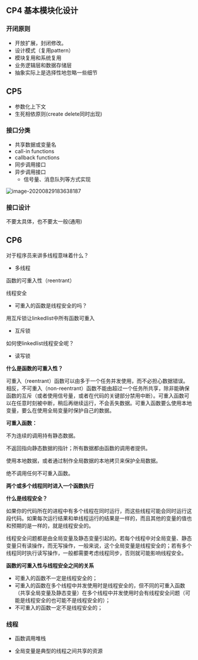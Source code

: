 ## CP4 基本模块化设计

### 开闭原则

- 开放扩展，封闭修改。
- 设计模式（复用pattern）
- 模块复用和系统复用
- 业务逻辑层和数据存储层
- 抽象实际上是选择性地忽略一些细节

## CP5 

- 参数化上下文
- 生死相依原则(create delete同时出现)

### 接口分类

- 共享数据或变量名
- call-in functions
- callback functions
- 同步调用接口
- 异步调用接口
  - 信号量、消息队列等方式实现

![image-20200829183638187](https://cdn.jsdelivr.net/gh/xmmmmmovo/ResourcesBackup/blog/pics/20200829183645.png)

### 接口设计

不要太具体，也不要太一般(通用)

## CP6

对于程序员来讲多线程意味着什么？

- 多线程

函数的可重入性（reentrant）

线程安全

- 可重入的函数是线程安全的吗？

用互斥锁让linkedlist中所有函数可重入

- 互斥锁

如何使linkedlist线程安全呢？

- 读写锁

**什么是函数的可重入性？**

可重入（reentrant）函数可以由多于一个任务并发使用，而不必担心数据错误。相反，不可重入（non-reentrant）函数不能由超过一个任务所共享，除非能确保函数的互斥（或者使用信号量，或者在代码的关键部分禁用中断）。可重入函数可以在任意时刻被中断，稍后再继续运行，不会丢失数据。可重入函数要么使用本地变量，要么在使用全局变量时保护自己的数据。

**可重入函数：**

不为连续的调用持有静态数据。

不返回指向静态数据的指针；所有数据都由函数的调用者提供。

使用本地数据，或者通过制作全局数据的本地拷贝来保护全局数据。

绝不调用任何不可重入函数。

**两个或多个线程同时进入一个函数执行**

**什么是线程安全？**

如果你的代码所在的进程中有多个线程在同时运行，而这些线程可能会同时运行这段代码。如果每次运行结果和单线程运行的结果是一样的，而且其他的变量的值也和预期的是一样的，就是线程安全的。 

线程安全问题都是由全局变量及静态变量引起的。若每个线程中对全局变量、静态变量只有读操作，而无写操作，一般来说，这个全局变量是线程安全的；若有多个线程同时执行读写操作，一般都需要考虑线程同步，否则就可能影响线程安全。

**函数的可重入性与线程安全之间的关系**

- 可重入的函数不一定是线程安全的；
- 可重入的函数在多个线程中并发使用时是线程安全的，但不同的可重入函数（共享全局变量及静态变量）在多个线程中并发使用时会有线程安全问题（可能是线程安全的也可能不是线程安全的）；
- 不可重入的函数一定不是线程安全的；

### 线程

- 函数调用堆栈

- 全局变量是典型的线程之间共享的资源